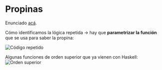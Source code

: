 # Propinas

Enunciado [acá](https://docs.google.com/document/d/1zhtLmTaKoFSeVULMdrObmqa52Q34ySe_oBcUMeIUebw/edit).

Cómo identificamos la lógica repetida -> hay que **parametrizar la función** que se usa para saber la propina:

![Código repetido](https://cdn.discordapp.com/attachments/826967480961597460/837340550188761128/propinas.png)


Algunas funciones de orden superior que ya vienen con Haskell:
![Orden superior](https://cdn.discordapp.com/attachments/826967480961597460/837340554340859904/OrdenSuperior.png)
